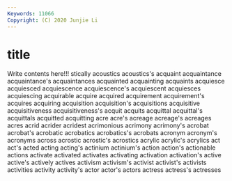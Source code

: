```yaml
---
Keywords: 11066
Copyright: (C) 2020 Junjie Li
---
```


# title

Write contents here!!!
stically 
acoustics 
acoustics's
acquaint 
acquaintance 
acquaintance's 
acquaintances 
acquainted 
acquainting 
acquaints 
acquiesce 
acquiesced 
acquiescence
acquiescence's 
acquiescent 
acquiesces 
acquiescing 
acquirable 
acquire 
acquired 
acquirement 
acquirement's 
acquires
acquiring 
acquisition 
acquisition's 
acquisitions 
acquisitive 
acquisitiveness 
acquisitiveness's 
acquit 
acquits 
acquittal
acquittal's 
acquittals 
acquitted 
acquitting 
acre 
acre's 
acreage 
acreage's 
acreages 
acres
acrid 
acrider 
acridest 
acrimonious 
acrimony 
acrimony's 
acrobat 
acrobat's 
acrobatic 
acrobatics
acrobatics's 
acrobats 
acronym 
acronym's 
acronyms 
across 
acrostic 
acrostic's 
acrostics 
acrylic
acrylic's 
acrylics 
act 
act's 
acted 
acting 
acting's 
actinium 
actinium's 
action
action's 
actionable 
actions 
activate 
activated 
activates 
activating 
activation 
activation's 
active
active's 
actively 
actives 
activism 
activism's 
activist 
activist's 
activists 
activities 
activity
activity's 
actor 
actor's 
actors 
actress 
actress's 
actresses 
